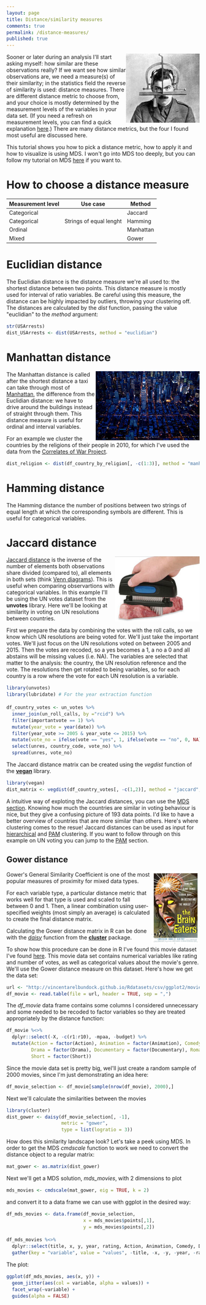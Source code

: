 ```yaml
---
layout: page
title: Distance/similarity measures
comments: true
permalink: /distance-measures/
published: true
---
```


<img src="/_pages/tutorials/distance-measures/measuring-similarity.jpg" width="192" height="180" align="right"/> 

Sooner or later during an analysis I'll start asking myself: how similar are these observations really? If we want see how similar observations are, we need a measure(s) of their similarity; in the statistics field the reverse of similarity is used: distance measures. There are different distance metric to choose from, and your choice is mostly determined by the measurement levels of the variables in your data set. (If you need a refresh on measurement levels, you can find a quick explanation [here](/statistical-tests/#levels-of-measurement).) There are many distance metrics, but the four I found most useful are discussed here.

This tutorial shows you how to pick a distance metric, how to apply it and how to visualize is using MDS. I won't go into MDS too deeply, but you can follow my tutorial on MDS [here](/mds/) if you want to.

# How to choose a distance measure

| Measurement level | Use case | Method |
| ----------------- | -------  | ------ | 
| Categorical |                         | Jaccard   |
| Categorical | Strings of equal lenght | Hamming   |
| Ordinal     |                         | Manhattan | 
| Mixed       |                         | Gower     |


# Euclidian distance

The Euclidian distance is the distance measure we're all used to: the shortest distance between two points. This distance measure is mostly used for interval of ratio variables. Be careful using this measure, the distance can be highly impacted by outliers, throwing your clustering off. The distances are calculated by the _dist_ function, passing the value "euclidian" to the _method_ argument: 
```r
str(USArrests)
dist_USArrests <- dist(USArrests, method = "euclidian")
```

# Manhattan distance

<img src="/_pages/tutorials/distance-measures/manhattan.jpg" width="271" height="180" align="right"/> 

The Manhattan distance is called after the shortest distance a taxi can take through most of [Manhattan](http://becomeanewyorker.com/streets-and-avenues-a-history-of-the-grid-system/), the difference from the Euclidian distance: we have to drive around the buildings instead of straight through them. This distance measure is useful for ordinal and interval variables.

For an example we cluster the countries by the religions of their people in 2010, for which I've used the data from the [Correlates of War Project](http://cow.dss.ucdavis.edu/data-sets/world-religion-data).
```r
dist_religion <- dist(df_country_by_religion[, -c(1:3)], method = "manhattan")
```

# Hamming distance

The Hamming distance the number of positions between two strings of equal length at which the corresponding symbols are different. This is useful for categorical variables.

# Jaccard distance

[<img src="/_pages/tutorials/distance-measures/jaccard.jpg" width="221" height="170" align="right"/>](https://jaccard.com/collections/meat-tenderizers)

[Jaccard distance](https://digfor.blogspot.nl/2013/03/fruity-shingles.html) is the inverse of the number of elements both observations share divided (compared to), all elements in both sets (think [Venn diagrams](https://en.wikipedia.org/wiki/Venn_diagram)). This is useful when comparing observartions with categorical variables. In this example I'll be using the UN votes dataset from the **unvotes** library. Here we'll be looking at similarity in voting on UN resolutions between countries. 

First we prepare the data by combining the votes with the roll calls, so we know which UN resolutions are being voted for. We'll just take the important votes. We'll just focus on the UN resolutions voted on between 2005 and 2015. Then the votes are recoded, so a yes becomes a 1, a no a 0 and all abstains will be missing values (i.e. NA). The variables are selected that matter to the analysis: the country, the UN resolution reference and the vote. The resolutions then get rotated to being variables, so for each country is a row where the vote for each UN resolution is a variable. 
```r
library(unvotes)
library(lubridate) # For the year extraction function

df_country_votes <- un_votes %>% 
  inner_join(un_roll_calls, by ="rcid") %>% 
  filter(importantvote == 1) %>% 
  mutate(year_vote = year(date)) %>%
  filter(year_vote >= 2005 & year_vote <= 2015) %>% 
  mutate(vote_no = ifelse(vote == "yes", 1, ifelse(vote == "no", 0, NA)))  %>%
  select(unres, country_code, vote_no) %>% 
  spread(unres, vote_no)
```
The Jaccard distance matrix can be created using the _vegdist_ function of the **[vegan](https://www.rdocumentation.org/packages/vegan)** library. 
```r
library(vegan)
dist_matrix <- vegdist(df_country_votes[, -c(1,2)], method = "jaccard", na.rm = TRUE)
```
A intuitive way of exploting the Jaccard distances, you can use the [MDS section](/clustering-mds/#mds). Knowing how much the countries are similar in voting behaviour is nice, but they give a confusing picture of 193 data points. I'd like to have a better overview of countries that are more similar than others. Here's where clustering comes to the resue! Jaccard distances can be used as input for [hierarchical](/clustering-mds/#hierarchical-clustering) and [PAM](/clustering-mds/#pam-for-jaccard-distances) clustering. If you want to follow through on this example on UN voting you can jump to the [PAM](/clustering-mds/#pam-for-jaccard-distances) section.

## Gower distance

<img src="/_pages/tutorials/distance-measures/brain-eaters.jpg" width="125" height="190" align="right"/>
Gower's General Similarity Coefficient is one of the most popular measures of proximity for mixed data types. 

For each variable type, a particular distance metric that works well for that type is used and scaled to fall between 0 and 1. Then, a linear combination using user-specified weights (most simply an average) is calculated to create the final distance matrix. 

Calculating the Gower distance matrix in R can be done with the _[daisy](https://www.rdocumentation.org/packages/cluster/topics/daisy)_ function from the **[cluster](https://www.rdocumentation.org/packages/cluster)** package. 

To show how this procedure can be done in R I've found this movie dataset I've found [here](https://rpubs.com/arun_infy13/97529). This movie data set contains numerical variables like rating and number of votes, as well as categorical values about the movie's genre. We'll use the Gower distance measure on this dataset. Here's how we get the data set:
```r
url <- "http://vincentarelbundock.github.io/Rdatasets/csv/ggplot2/movies.csv"
df_movie <- read.table(file = url, header = TRUE, sep = ",")
```
The _df_movie_ data frame contains some columns I considered unnecessary and some needed to be recoded to factor variables so they are treated appropriately by the distance function:
```r
df_movie %<>%
  dplyr::select(-X, -c(r1:r10), -mpaa, -budget) %>% 
  mutate(Action = factor(Action), Animation = factor(Animation), Comedy = factor(Comedy), 
         Drama = factor(Drama), Documentary = factor(Documentary), Romance = factor(Romance),
         Short = factor(Short))
```
Since the movie data set is pretty big, wel'll just create a random sample of 2000 movies, since I'm just demonstrating an idea here:
```r
df_movie_selection <- df_movie[sample(nrow(df_movie), 2000),]
```
Next we'll calculate the similarities between the movies
```r
library(cluster)
dist_gower <- daisy(df_movie_selection[, -1],
                    metric = "gower",
                    type = list(logratio = 3))
```
How does this similarity landscape look? Let's take a peek using MDS. In order to get the MDS _cmdscale_ function to work we need to convert the distance object to a regular matrix:
```r
mat_gower <- as.matrix(dist_gower)
```
Next we'll get a MDS solution, _mds_movies_, with 2 dimensions to plot 
```r
mds_movies <- cmdscale(mat_gower, eig = TRUE, k = 2)
```
and convert it to a data frame we can use with ggplot in the desired way:
```r
df_mds_movies <- data.frame(df_movie_selection, 
                            x = mds_movies$points[,1],
                            y = mds_movies$points[,2])

df_mds_movies %<>% 
  dplyr::select(title, x, y, year, rating, Action, Animation, Comedy, Drama, Documentary, Romance, Short) %>% 
  gather(key = "variable", value = "values", -title, -x, -y, -year, -rating)
```
The plot:
```r
ggplot(df_mds_movies, aes(x, y)) +
  geom_jitter(aes(col = variable, alpha = values)) +
  facet_wrap(~variable) +
  guides(alpha = FALSE)
```

